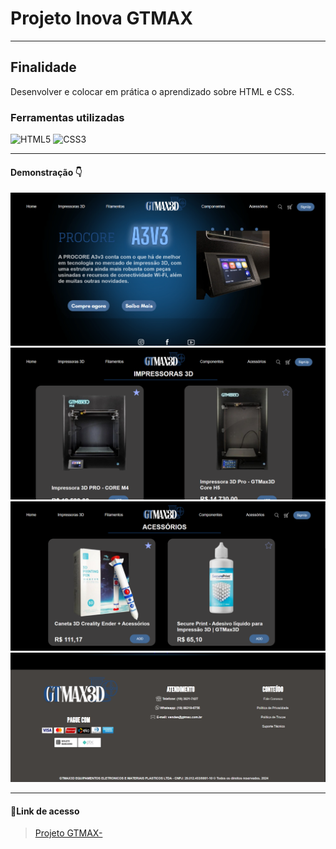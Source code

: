 # Projeto Inova GTMAX 
---
## Finalidade
Desenvolver e colocar em prática o aprendizado sobre HTML e CSS.
### Ferramentas utilizadas 
<p align="left"> <img src="https://cdn.jsdelivr.net/gh/devicons/devicon/icons/html5/html5-original.svg" alt="HTML5" width="40" height="40"/>
<img src="https://cdn.jsdelivr.net/gh/devicons/devicon/icons/css3/css3-original.svg" alt="CSS3" width="40" height="40"/> 



---

#### Demonstração 👇
![print tela](/assets/printss/telainicial.png)
![print impressoras](/assets/printss/impressoras.png)
![print acessorios](/assets/printss/acessorios.png)
![print rodape](/assets/printss/rodape.png)


---
#### 🔗Link de acesso
>[Projeto GTMAX-](https://projeto-inovar-gtmax-2024.onrender.com/)


